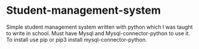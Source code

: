 # Student-management-system
Simple student management system written with python which I was taught to write in school.
Must have Mysql and Mysql-connector-python to use it.
To install use pip or pip3 install mysql-connector-python.

